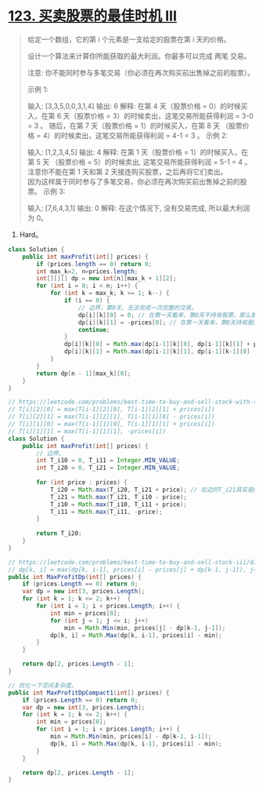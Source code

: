 # [123. 买卖股票的最佳时机 III](https://leetcode-cn.com/problems/best-time-to-buy-and-sell-stock-iii/)

> 给定一个数组，它的第 i 个元素是一支给定的股票在第 i 天的价格。
>
> 设计一个算法来计算你所能获取的最大利润。你最多可以完成 两笔 交易。
>
> 注意: 你不能同时参与多笔交易（你必须在再次购买前出售掉之前的股票）。
>
> 示例 1:
>
> 输入: [3,3,5,0,0,3,1,4]
> 输出: 6
> 解释: 在第 4 天（股票价格 = 0）的时候买入，在第 6 天（股票价格 = 3）的时候卖出，这笔交易所能获得利润 = 3-0 = 3 。
>      随后，在第 7 天（股票价格 = 1）的时候买入，在第 8 天 （股票价格 = 4）的时候卖出，这笔交易所能获得利润 = 4-1 = 3 。
> 示例 2:
>
> 输入: [1,2,3,4,5]
> 输出: 4
> 解释: 在第 1 天（股票价格 = 1）的时候买入，在第 5 天 （股票价格 = 5）的时候卖出, 这笔交易所能获得利润 = 5-1 = 4 。   
>      注意你不能在第 1 天和第 2 天接连购买股票，之后再将它们卖出。   
>      因为这样属于同时参与了多笔交易，你必须在再次购买前出售掉之前的股票。
> 示例 3:
>
> 输入: [7,6,4,3,1] 
> 输出: 0 
> 解释: 在这个情况下, 没有交易完成, 所以最大利润为 0。
>

1. Hard。

```java
class Solution {
    public int maxProfit(int[] prices) {
        if (prices.length == 0) return 0;
        int max_k=2, n=prices.length;
        int[][][] dp = new int[n][max_k + 1][2];
        for (int i = 0; i < n; i++) {
            for (int k = max_k; k >= 1; k--) {
                if (i == 0) {
                    // 边界，第0天，无法完成一次完整的交易。
                    dp[i][k][0] = 0; // 在第一天看来，第0天不持有股票，那么第0天的不需要花钱购买股票。
                    dp[i][k][1] = -prices[0]; // 在第一天看来，第0天持有股票，那么第0天就必须花费prices[0]买入股票。
                    continue;
                }
                dp[i][k][0] = Math.max(dp[i-1][k][0], dp[i-1][k][1] + prices[i]);
                dp[i][k][1] = Math.max(dp[i-1][k][1], dp[i-1][k-1][0] - prices[i]);
            }
        }
        return dp[n - 1][max_k][0];
    }
}
```

```java
// https://leetcode.com/problems/best-time-to-buy-and-sell-stock-with-transaction-fee/discuss/108870/Most-consistent-ways-of-dealing-with-the-series-of-stock-problems
// T[i][2][0] = max(T[i-1][2][0], T[i-1][2][1] + prices[i])
// T[i][2][1] = max(T[i-1][2][1], T[i-1][1][0] - prices[i])
// T[i][1][0] = max(T[i-1][1][0], T[i-1][1][1] + prices[i])
// T[i][1][1] = max(T[i-1][1][1], -prices[i])
class Solution {
    public int maxProfit(int[] prices) {
        // 边界。
        int T_i10 = 0, T_i11 = Integer.MIN_VALUE;
        int T_i20 = 0, T_i21 = Integer.MIN_VALUE;
            
        for (int price : prices) {
            T_i20 = Math.max(T_i20, T_i21 + price); // 右边的T_i21其实是dp[i-1][2][1]。
            T_i21 = Math.max(T_i21, T_i10 - price);
            T_i10 = Math.max(T_i10, T_i11 + price);
            T_i11 = Math.max(T_i11, -price);
        }
            
        return T_i20;
    }
}
```

```java
// https://leetcode.com/problems/best-time-to-buy-and-sell-stock-iii/discuss/135704/Detail-explanation-of-DP-solution
// dp[k, i] = max(dp[k, i-1], prices[i] - prices[j] + dp[k-1, j-1]), j=[0..i-1]
public int MaxProfitDp(int[] prices) {
    if (prices.Length == 0) return 0;
    var dp = new int[3, prices.Length];
    for (int k = 1; k <= 2; k++)  {
        for (int i = 1; i < prices.Length; i++) {
            int min = prices[0];
            for (int j = 1; j <= i; j++)
                min = Math.Min(min, prices[j] - dp[k-1, j-1]);
            dp[k, i] = Math.Max(dp[k, i-1], prices[i] - min);
        }
    }

    return dp[2, prices.Length - 1];
}
```

```java
// 优化一下空间复杂度。
public int MaxProfitDpCompact1(int[] prices) {
    if (prices.Length == 0) return 0;
    var dp = new int[3, prices.Length];
    for (int k = 1; k <= 2; k++) {
        int min = prices[0];
        for (int i = 1; i < prices.Length; i++) {
            min = Math.Min(min, prices[i] - dp[k-1, i-1]);
            dp[k, i] = Math.Max(dp[k, i-1], prices[i] - min);
        }
    }

    return dp[2, prices.Length - 1];
}
```

